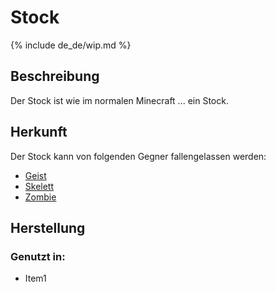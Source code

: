 # Stock

{% include de_de/wip.md %}

## Beschreibung

Der Stock ist wie im normalen Minecraft ... ein Stock.

## Herkunft

Der Stock kann von folgenden Gegner fallengelassen werden:

- [Geist](/de_de/gegner/geist)
- [Skelett](/de_de/gegner/skelett)
- [Zombie](/de_de/gegner/zombie)

## Herstellung

### Genutzt in:

- Item1
